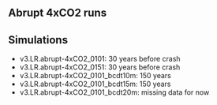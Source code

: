 ## Abrupt 4xCO2 runs 

## Simulations 

- v3.LR.abrupt-4xCO2_0101: 30 years before crash 
- v3.LR.abrupt-4xCO2_0151: 30 years before crash 
- v3.LR.abrupt-4xCO2_0101_bcdt10m: 150 years  
- v3.LR.abrupt-4xCO2_0101_bcdt15m: 150 years  
- v3.LR.abrupt-4xCO2_0101_bcdt20m: missing data for now 


